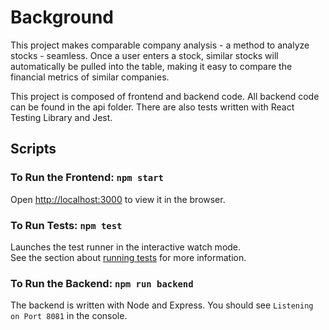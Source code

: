 # Background

This project makes comparable company analysis - a method to analyze stocks - seamless. Once a user enters a stock, similar stocks will automatically be pulled into the table, making it easy to compare the financial metrics of similar companies.

This project is composed of frontend and backend code. All backend code can be found in the api folder. There are also tests written with React Testing Library and Jest.

## Scripts

### To Run the Frontend: `npm start`

Open [http://localhost:3000](http://localhost:3000) to view it in the browser.

### To Run Tests: `npm test`

Launches the test runner in the interactive watch mode.\
See the section about [running tests](https://facebook.github.io/create-react-app/docs/running-tests) for more information.

### To Run the Backend: `npm run backend`

The backend is written with Node and Express. You should see `Listening on Port 8081` in the console.
